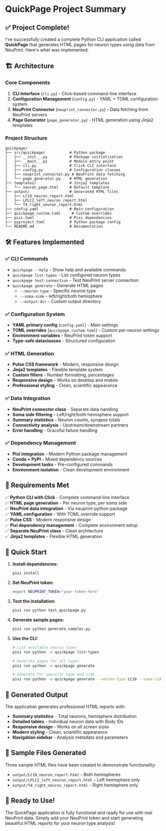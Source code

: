 # QuickPage Project Summary

## ✅ Project Complete!

I've successfully created a complete Python CLI application called **QuickPage** that generates HTML pages for neuron types using data from NeuPrint. Here's what was implemented:

## 🏗️ Architecture

### Core Components

1. **CLI Interface** (`cli.py`) - Click-based command-line interface
2. **Configuration Management** (`config.py`) - YAML + TOML configuration system
3. **NeuPrint Connector** (`neuprint_connector.py`) - Data fetching from NeuPrint servers
4. **Page Generator** (`page_generator.py`) - HTML generation using Jinja2 templates

### Project Structure
```
quickpage/
├── src/quickpage/           # Python package
│   ├── __init__.py          # Package initialization
│   ├── __main__.py          # Module entry point
│   ├── cli.py               # Click CLI interface
│   ├── config.py            # Configuration classes
│   ├── neuprint_connector.py # NeuPrint data fetching
│   └── page_generator.py    # HTML generation
├── templates/               # Jinja2 templates
│   └── neuron_page.html     # Default template
├── output/                  # Generated HTML files
│   ├── LC10_neuron_report.html
│   ├── LPLC2_left_neuron_report.html
│   └── T4_right_neuron_report.html
├── config.yaml              # Main configuration
├── quickpage_custom.toml     # Custom overrides
├── pixi.toml                # Pixi dependencies
├── pyproject.toml           # Python package config
└── README.md                # Documentation
```

## 🛠️ Features Implemented

### ✅ CLI Commands
- `quickpage --help` - Show help and available commands
- `quickpage list-types` - List configured neuron types
- `quickpage test-connection` - Test NeuPrint server connection
- `quickpage generate` - Generate HTML pages
  - `--neuron-type` - Specific neuron type
  - `--soma-side` - left/right/both hemisphere
  - `--output-dir` - Custom output directory

### ✅ Configuration System
- **YAML primary config** (`config.yaml`) - Main settings
- **TOML overrides** (`quickpage_custom.toml`) - Custom per-neuron settings
- **Environment variables** - NeuPrint token support
- **Type-safe dataclasses** - Structured configuration

### ✅ HTML Generation
- **Pulse CSS framework** - Modern, responsive design
- **Jinja2 templates** - Flexible template system
- **Custom filters** - Number formatting, percentages
- **Responsive design** - Works on desktop and mobile
- **Professional styling** - Clean, scientific appearance

### ✅ Data Integration
- **NeuPrint connector class** - Separate data handling
- **Soma side filtering** - Left/right/both hemisphere support
- **Summary statistics** - Neuron counts, synapse totals
- **Connectivity analysis** - Upstream/downstream partners
- **Error handling** - Graceful failure handling

### ✅ Dependency Management
- **Pixi integration** - Modern Python package management
- **Conda + PyPI** - Mixed dependency sources
- **Development tasks** - Pre-configured commands
- **Environment isolation** - Clean development environment

## 🎯 Requirements Met

✅ **Python CLI with Click** - Complete command-line interface  
✅ **HTML page generation** - Per neuron type, per soma side  
✅ **NeuPrint data integration** - Via neuprint-python package  
✅ **YAML configuration** - With TOML override support  
✅ **Pulse CSS** - Modern responsive design  
✅ **Pixi dependency management** - Complete environment setup  
✅ **Separate NeuPrint class** - Clean architecture  
✅ **Jinja2 templates** - Flexible HTML generation  

## 🚀 Quick Start

1. **Install dependencies:**
   ```bash
   pixi install
   ```

2. **Set NeuPrint token:**
   ```bash
   export NEUPRINT_TOKEN="your-token-here"
   ```

3. **Test the installation:**
   ```bash
   pixi run python test_quickpage.py
   ```

4. **Generate sample pages:**
   ```bash
   pixi run python generate_samples.py
   ```

5. **Use the CLI:**
   ```bash
   # List available neuron types
   pixi run python -m quickpage list-types
   
   # Generate pages for all types
   pixi run python -m quickpage generate
   
   # Generate for specific type and side
   pixi run python -m quickpage generate --neuron-type LC10 --soma-side left
   ```

## 📁 Generated Output

The application generates professional HTML reports with:

- **Summary statistics** - Total neurons, hemisphere distribution
- **Detailed tables** - Individual neuron data with Body IDs
- **Responsive design** - Works on all screen sizes
- **Modern styling** - Clean, scientific appearance
- **Navigation sidebar** - Analysis metadata and parameters

## 🔧 Sample Files Generated

Three sample HTML files have been created to demonstrate functionality:
- `output/LC10_neuron_report.html` - Both hemispheres
- `output/LPLC2_left_neuron_report.html` - Left hemisphere only  
- `output/T4_right_neuron_report.html` - Right hemisphere only

## 🎉 Ready to Use!

The QuickPage application is fully functional and ready for use with real NeuPrint data. Simply add your NeuPrint token and start generating beautiful HTML reports for your neuron type analysis!
